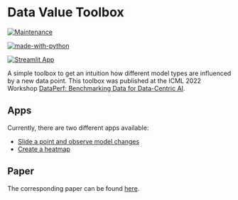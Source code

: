 # Data Value Toolbox 
[![Maintenance](https://img.shields.io/badge/Maintained%3F-yes-green.svg)](https://GitHub.com/Naereen/StrapDown.js/graphs/commit-activity)

[![made-with-python](https://img.shields.io/badge/Made%20with-Python-1f425f.svg)](https://www.python.org/)

[![Streamlit App](https://static.streamlit.io/badges/streamlit_badge_black_white.svg)](https://danilobr94-dv-toolbox-app-heatmap-719jxk.streamlitapp.com/)


A simple toolbox to get an intuition how different model types are influenced by a new data point.
This toolbox was published at the ICML 2022 Workshop [DataPerf: Benchmarking Data for Data-Centric AI](https://sites.google.com/view/dataperf2022).

## Apps 
Currently, there are two different apps available: 
- [Slide a point and observe model changes](https://danilobr94-dv-toolbox-app-home-jikl1j.streamlitapp.com/)
- [Create a heatmap](https://danilobr94-dv-toolbox-app-heatmap-719jxk.streamlitapp.com/)


## Paper
The corresponding paper can be found [here](https://drive.google.com/file/d/1t4x3SN_C3ijEvn7QCTHqR6YJRJ8xd9Ml/view?usp=sharing).